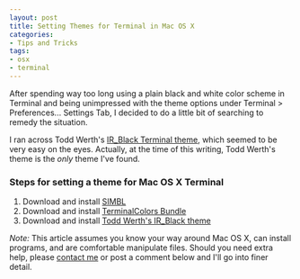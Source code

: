 ```yaml
---
layout: post
title: Setting Themes for Terminal in Mac OS X
categories:
- Tips and Tricks
tags:
- osx
- terminal
---
```

After spending way too long using a plain black and white color scheme in Terminal and being unimpressed with the theme options under Terminal > Preferences... Settings Tab, I decided to do a little bit of searching to remedy the situation.


I ran across Todd Werth's [IR_Black Terminal theme](http://blog.infinitered.com/entries/show/6), which seemed to be very easy on the eyes.  Actually, at the time of this writing, Todd Werth's theme is the _only_ theme I've found.


### Steps for setting a theme for Mac OS X Terminal
1. Download and install [SIMBL](http://www.culater.net/software/SIMBL/SIMBL.php)
2. Download and install [TerminalColors Bundle](http://www.culater.net/software/TerminalColors/TerminalColors.php)
3. Download and install [Todd Werth's IR_Black theme](http://blog.infinitered.com/entries/show/6)


_*Note:*_ This article assumes you know your way around Mac OS X, can install programs, and are comfortable manipulate files.  Should you need extra help, please [contact me](/#contact) or post a comment below and I'll go into finer detail.
